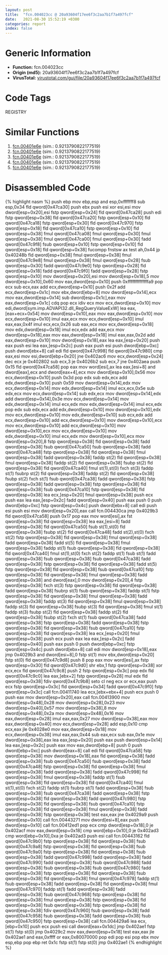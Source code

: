 ```yaml
---
layout: post
title:  "fcn.004023cc @ 20a93604f17ee6f3c2aa7b1f7a497fcf"
date:   2021-08-30 15:52:19 +0300
categories: report
index: false
---
```


# Generic Information
- **Function:** fcn.004023cc
- **Origin (md5):** 20a93604f17ee6f3c2aa7b1f7a497fcf
- **VirusTotal:** [virustotal.com/gui/file/20a93604f17ee6f3c2aa7b1f7a497fcf][virustotal_ref]

# Code Tags
<span class="tag" id="REGISTRY">REGISTRY</span>


# Similar Functions

1. [fcn.00401e6e][similar_1_ref] (sim.: 0.9213790822177519)
2. [fcn.00401e6e][similar_2_ref] (sim.: 0.9213790822177519)
3. [fcn.00401e6e][similar_3_ref] (sim.: 0.9213790822177519)
4. [fcn.00401e6e][similar_4_ref] (sim.: 0.9213790822177519)
5. [fcn.00401e6e][similar_5_ref] (sim.: 0.9213790822177519)


# Disassembled Code

{% highlight nasm %}
push ebp
mov ebp,esp
and esp,0xfffffff8
sub esp,0x34
fld qword[0x47ca30]
push ebx
push esi
xor esi,esi
mov dword[esp+0x20],esi
fstp qword[esp+0x24]
fld qword[0x47ca28]
push edi
fstp qword[esp+0x38]
fld qword[0x47ca20]
fstp qword[esp+0x10]
fld qword[0x47ca18]
fstp qword[esp+0x30]
fld qword[0x47c970]
fstp qword[esp+0x18]
fld qword[0x47ca10]
fstp qword[esp+0x10]
fld qword[esp+0x38]
fmul qword[0x47ca08]
fmul qword[esp+0x30]
fmul qword[esp+0x38]
fmul qword[0x47ca00]
fmul qword[esp+0x30]
fadd qword[0x47c9f8]
fsub qword[esp+0x10]
fstp qword[esp+0x10]
fld qword[esp+0x18]
fld qword[esp+0x38]
fucompp
fnstsw ax
test ah,0x44
jp 0x40248b
fld qword[esp+0x38]
fmul qword[esp+0x38]
fmul qword[0x47c9e8]
fmul qword[esp+0x38]
fmul qword[esp+0x28]
fsub qword[esp+0x30]
fadd qword[0x47c9e0]
fstp qword[esp+0x28]
fld qword[esp+0x18]
fadd qword[0x47c9f0]
fadd qword[esp+0x28]
fstp qword[esp+0x10]
mov dword[esp+0x20],esi
mov dword[esp+0x18],5
mov dword[esp+0x10],0x60
mov eax,dword[esp+0x10]
push 0xffffffffffffffa9
pop ecx
sub ecx,eax
add ecx,dword[esp+0x10]
push 0x2f
add ecx,dword[esp+0x1c]
mov ebx,dword[ebp+8]
mov dword[esp+0x14],ecx
mov eax,dword[esp+0x14]
sub dword[esp+0x1c],eax
mov eax,dword[esp+0x1c]
cdq
pop ecx
idiv ecx
mov ecx,dword[esp+0x10]
mov edi,dword[sym.imp.ADVAPI32.dll_RegQueryValueExW]
lea eax,[eax+ecx+0x54]
mov dword[esp+0x10],eax
mov eax,dword[esp+0x10]
mov ecx,dword[esp+0x10]
imul eax,ecx
mov ecx,dword[esp+0x10]
imul eax,eax,0x4f
imul ecx,ecx,0x26
sub eax,ecx
mov ecx,dword[esp+0x18]
mov edx,dword[esp+0x18]
imul ecx,edx
add eax,ecx
mov dword[esp+0x18],eax
mov eax,dword[esp+0x18]
imul eax,eax,0x2d
add eax,dword[esp+0x10]
mov dword[esp+0x18],eax
lea eax,[esp+0x20]
push eax
push esi
lea eax,[esp+0x2c]
push eax
push esi
push dword[ebp+0xc]
push dword[ebx+8]
call edi
fld qword[0x47c998]
fld qword[0x47c980]
cmp eax,esi
mov esi,dword[ebp+0x20]
jne 0x402ac6
mov ecx,dword[esp+0x24]
dec ecx
je 0x402802
sub ecx,3
je 0x4026b2
sub ecx,7
jne 0x402aea
push 0x15
fld qword[0x47ca58]
pop eax
mov word[esi],ax
lea eax,[esi+8]
and dword[eax],ecx
and dword[eax+4],ecx
mov dword[esp+0x10],0x56
mov ecx,dword[esp+0x10]
push 0x3d
pop edx
sub edx,ecx
add edx,dword[esp+0x10]
push 0x59
mov dword[esp+0x14],edx
mov ecx,dword[esp+0x14]
mov edx,dword[esp+0x14]
imul ecx,ecx,0x5e
sub edx,ecx
mov ecx,dword[esp+0x14]
sub edx,ecx
mov dword[esp+0x14],edx
add dword[esp+0x14],0x3e
mov ecx,dword[esp+0x14]
mov edx,dword[esp+0x14]
imul ecx,edx
mov edx,dword[esp+0x14]
imul ecx,edx
pop edx
sub edx,ecx
add edx,dword[esp+0x10]
mov dword[esp+0x10],edx
mov ecx,dword[esp+0x10]
mov edx,dword[esp+0x10]
sub ecx,edx
add ecx,dword[esp+0x10]
add ecx,dword[esp+0x10]
mov dword[esp+0x10],ecx
mov ecx,dword[esp+0x10]
add ecx,dword[esp+0x10]
mov dword[esp+0x10],ecx
mov ecx,dword[esp+0x10]
mov edx,dword[esp+0x10]
imul ecx,edx
mov dword[esp+0x10],ecx
mov dword[esp+0x20],8
fstp qword[esp+0x38]
fld qword[esp+0x38]
fadd qword[esp+0x38]
fsub qword[0x47ca50]
fsub qword[esp+0x38]
fadd qword[0x47ca48]
fstp qword[esp+0x38]
fld qword[esp+0x38]
fmul qword[esp+0x38]
fadd qword[esp+0x38]
faddp st(2)
fld qword[esp+0x38]
fmul qword[esp+0x38]
faddp st(2)
fld qword[esp+0x38]
fsubp st(2)
fld qword[esp+0x38]
fld qword[0x47ca40]
fmul st(1),st(0)
fxch st(3)
faddp st(1)
fsubrp st(2)
fld qword[esp+0x38]
faddp st(2)
fld qword[esp+0x38]
fsubp st(2)
fxch st(1)
fsub qword[0x47ca38]
fadd qword[esp+0x38]
fstp qword[esp+0x38]
fadd qword[esp+0x38]
fstp qword[esp+0x38]
fld qword[esp+0x38]
fsub qword[0x47ca10]
fstp qword[esp+0x38]
fld qword[esp+0x38]
lea ecx,[esp+0x20]
fmul qword[esp+0x38]
push ecx
push eax
lea eax,[esp+0x2c]
fadd qword[esp+0x40]
push eax
push 0
push dword[ebp+0xc]
fstp qword[esp+0x4c]
push dword[ebx+8]
call edi
push esi
push esi
mov dword[esp+0x20],eax
call fcn.004430ca
jmp 0x4029b3
fld qword[0x47ca58]
push 0x17
pop eax
mov word[esi],ax
fst qword[esp+0x38]
fld qword[esp+0x38]
lea eax,[esi+8]
fadd qword[esp+0x38]
fld qword[0x47ca50]
fsub st(1),st(0)
fld qword[esp+0x38]
fsubp st(2)
fld qword[0x47ca48]
fadd st(2),st(0)
fxch st(2)
fstp qword[esp+0x38]
fld qword[esp+0x38]
fmul qword[esp+0x38]
fadd qword[esp+0x38]
fadd st(5)
fld qword[esp+0x38]
fmul qword[esp+0x38]
faddp st(1)
fsub qword[esp+0x38]
fld qword[esp+0x38]
fld qword[0x47ca40]
fmul st(1),st(0)
fxch st(2)
faddp st(1)
fsub st(1)
fadd qword[esp+0x38]
fsub qword[esp+0x38]
fsub qword[0x47ca38]
fadd qword[esp+0x38]
fstp qword[esp+0x38]
fld qword[esp+0x38]
fadd st(5)
fstp qword[esp+0x38]
fld qword[esp+0x38]
fsub qword[0x47ca10]
fstp qword[esp+0x38]
fld qword[esp+0x38]
fmul qword[esp+0x38]
fadd qword[esp+0x38]
and dword[eax],0
mov dword[esp+0x20],4
fstp qword[esp+0x38]
fxch st(3)
fstp qword[esp+0x38]
fld qword[esp+0x38]
fadd qword[esp+0x38]
fsubrp st(1)
fsub qword[esp+0x38]
faddp st(1)
fstp qword[esp+0x38]
fld qword[esp+0x38]
fmul qword[esp+0x38]
fadd qword[esp+0x38]
faddp st(3)
fld qword[esp+0x38]
fmul qword[esp+0x38]
faddp st(3)
fld qword[esp+0x38]
fsubp st(3)
fld qword[esp+0x38]
fmul st(1)
faddp st(3)
fsubp st(2)
fld qword[esp+0x38]
faddp st(2)
fld qword[esp+0x38]
fsubp st(2)
fxch st(1)
fsub qword[0x47ca38]
fadd qword[esp+0x38]
fstp qword[esp+0x38]
fadd qword[esp+0x38]
fstp qword[esp+0x38]
fld qword[esp+0x38]
fsub qword[0x47ca10]
fstp qword[esp+0x38]
fld qword[esp+0x38]
lea ecx,[esp+0x20]
fmul qword[esp+0x38]
push ecx
push eax
lea eax,[esp+0x2c]
fadd qword[esp+0x40]
push eax
push 0
push dword[ebp+0xc]
fstp qword[esp+0x4c]
push dword[ebx+8]
call edi
mov dword[esp+0x18],eax
jmp 0x4029b3
and dword[esi+8],0
fstp st(1)
mov ebx,dword[esp+0x20]
fstp st(0)
fld qword[0x47c9d8]
push 8
pop eax
mov word[esi],ax
fstp qword[esp+0x30]
fld qword[0x47c9d0]
shr ebx,1
fstp qword[esp+0x38]
xor ecx,ecx
fld qword[0x47c9c8]
push 2
fstp qword[esp+0x3c]
pop edx
fld qword[0x47c9c0]
lea eax,[ebx+2]
fstp qword[esp+0x28]
mul edx
fld qword[esp+0x38]
fdiv qword[0x47c9b8]
seto cl
neg ecx
or ecx,eax
push ecx
fstp qword[esp+0x3c]
fld qword[esp+0x34]
fadd qword[0x47c9f0]
fstp qword[esp+0x3c]
call fcn.00411740
lea ecx,[ebx+ebx+4]
push ecx
push 0
push eax
mov dword[esp+0x20],eax
call fcn.00413900
mov dword[esp+0x48],0x28
mov dword[esp+0x28],0x23
mov dword[esp+0x40],0x57
mov dword[esp+0x38],8
mov dword[esp+0x48],0x2a
mov dword[esp+0x48],0x16
mov eax,dword[esp+0x28]
imul eax,eax,0x27
mov dword[esp+0x38],eax
mov eax,dword[esp+0x40]
mov ecx,dword[esp+0x28]
add esp,0x10
cmp ecx,eax
jle 0x4028e0
mov eax,dword[esp+0x18]
mov ecx,dword[esp+0x38]
imul eax,eax,0x44
sub eax,ecx
sub eax,0x1e
mov dword[esp+0x38],eax
lea eax,[esp+0x20]
push eax
push dword[esp+0x14]
lea eax,[esp+0x2c]
push eax
mov eax,dword[ebp+8]
push 0
push dword[ebp+0xc]
push dword[eax+8]
call edi
fld qword[0x47ca58]
fstp qword[esp+0x38]
mov dword[esp+0x18],eax
fld qword[esp+0x38]
fadd qword[esp+0x38]
fsub qword[0x47ca50]
fsub qword[esp+0x38]
fadd qword[0x47ca48]
fstp qword[esp+0x38]
fld qword[esp+0x38]
fmul qword[esp+0x38]
fadd qword[esp+0x38]
fadd qword[0x47c998]
fld qword[esp+0x38]
fmul qword[esp+0x38]
faddp st(1)
fsub qword[esp+0x38]
fld qword[esp+0x38]
fld qword[0x47ca40]
fmul st(1),st(0)
fxch st(2)
faddp st(1)
fsubrp st(1)
fadd qword[esp+0x38]
fsub qword[esp+0x38]
fsub qword[0x47ca38]
fadd qword[esp+0x38]
fstp qword[esp+0x38]
fld qword[esp+0x38]
fadd qword[0x47c980]
fstp qword[esp+0x38]
fld qword[esp+0x38]
fsub qword[0x47ca10]
fstp qword[esp+0x38]
fld qword[esp+0x38]
fmul qword[esp+0x38]
fadd qword[esp+0x38]
fstp qword[esp+0x38]
test eax,eax
jne 0x4029a9
push dword[esp+0x10]
call fcn.00443271
mov dword[esi+8],eax
push dword[esp+0x10]
call fcn.00412ed1
pop ecx
cmp dword[esp+0x18],0
je 0x402acf
mov eax,dword[esp+0x18]
cmp word[ebp+0x10],0
je 0x402ad3
cmp word[ebp+0x10],0xa
je 0x402ad3
push esi
call fcn.00443162
fld qword[0x47c9b0]
fstp qword[esp+0x38]
fld qword[esp+0x38]
fsub qword[0x47c9a8]
fstp qword[esp+0x38]
fld qword[esp+0x38]
fsub qword[0x47c9a0]
fstp qword[esp+0x38]
fld qword[esp+0x38]
fsub qword[esp+0x38]
fadd qword[0x47c998]
fadd qword[esp+0x38]
fadd qword[0x47c990]
fadd qword[esp+0x38]
fsub qword[0x47c988]
fadd qword[esp+0x38]
fsub qword[esp+0x38]
fsub qword[0x47c980]
fadd qword[esp+0x38]
fstp qword[esp+0x38]
fld qword[esp+0x38]
fsub qword[esp+0x38]
fld qword[esp+0x38]
fmul qword[0x47c978]
faddp st(1)
fsub qword[esp+0x38]
fadd qword[esp+0x38]
fld qword[esp+0x38]
fmul qword[0x47c970]
faddp st(1)
fadd qword[esp+0x38]
fadd qword[esp+0x38]
fsub qword[0x47c968]
fstp qword[esp+0x38]
fld qword[esp+0x38]
fmul qword[esp+0x38]
fstp qword[esp+0x38]
fld qword[esp+0x38]
fsub qword[esp+0x38]
fstp qword[esp+0x38]
fld qword[esp+0x38]
fdiv qword[0x47c960]
fsub qword[esp+0x38]
fadd qword[0x47c958]
fsub qword[esp+0x38]
fadd qword[esp+0x38]
fsub qword[0x47c950]
fstp qword[esp+0x38]
call fcn.004429a6
lea ecx,[ebp+0x10]
push ecx
push esi
call dword[eax+0x1dc]
jmp 0x402ae1
fstp st(1)
fstp st(0)
jmp 0x4029c2
mov eax,dword[esp+0x18]
test eax,eax
jle 0x402ae1
and eax,0xffff
or eax,0x80070000
pop edi
pop esi
pop ebx
mov esp,ebp
pop ebp
ret 0x1c
fstp st(1)
fstp st(0)
jmp 0x402ae1
{% endhighlight %}


[similar_1_ref]: /report/fcn.00401e6e@3d7f25d788af3e7f7707a736ac852465
[similar_2_ref]: /report/fcn.00401e6e@e3d061f479f25b8f541d0905c967999c
[similar_3_ref]: /report/fcn.00401e6e@7307643b343733b7fbd7b4b4fb482515
[similar_4_ref]: /report/fcn.00401e6e@6e426bd8e348fab7a17ba317fb0f2d87
[similar_5_ref]: /report/fcn.00401e6e@9571c7458fae91969aaed3955e433f49
[virustotal_ref]: https://www.virustotal.com/gui/file/20a93604f17ee6f3c2aa7b1f7a497fcf